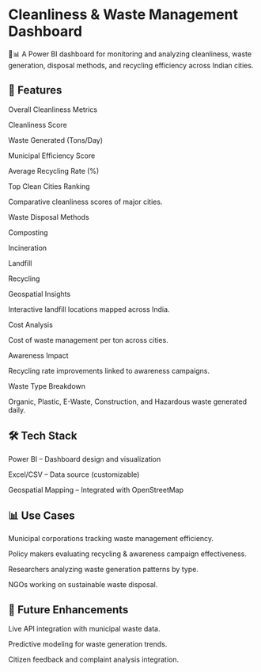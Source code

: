 # Cleanliness & Waste Management Dashboard

🚮📊 A Power BI dashboard for monitoring and analyzing cleanliness, waste generation, disposal methods, and recycling efficiency across Indian cities.

## 📌 Features

Overall Cleanliness Metrics

Cleanliness Score

Waste Generated (Tons/Day)

Municipal Efficiency Score

Average Recycling Rate (%)

Top Clean Cities Ranking

Comparative cleanliness scores of major cities.

Waste Disposal Methods

Composting

Incineration

Landfill

Recycling

Geospatial Insights

Interactive landfill locations mapped across India.

Cost Analysis

Cost of waste management per ton across cities.

Awareness Impact

Recycling rate improvements linked to awareness campaigns.

Waste Type Breakdown

Organic, Plastic, E-Waste, Construction, and Hazardous waste generated daily.

## 🛠️ Tech Stack

Power BI – Dashboard design and visualization

Excel/CSV – Data source (customizable)

Geospatial Mapping – Integrated with OpenStreetMap


## 📊 Use Cases

Municipal corporations tracking waste management efficiency.

Policy makers evaluating recycling & awareness campaign effectiveness.

Researchers analyzing waste generation patterns by type.

NGOs working on sustainable waste disposal.

## 🌱 Future Enhancements

Live API integration with municipal waste data.

Predictive modeling for waste generation trends.

Citizen feedback and complaint analysis integration.
